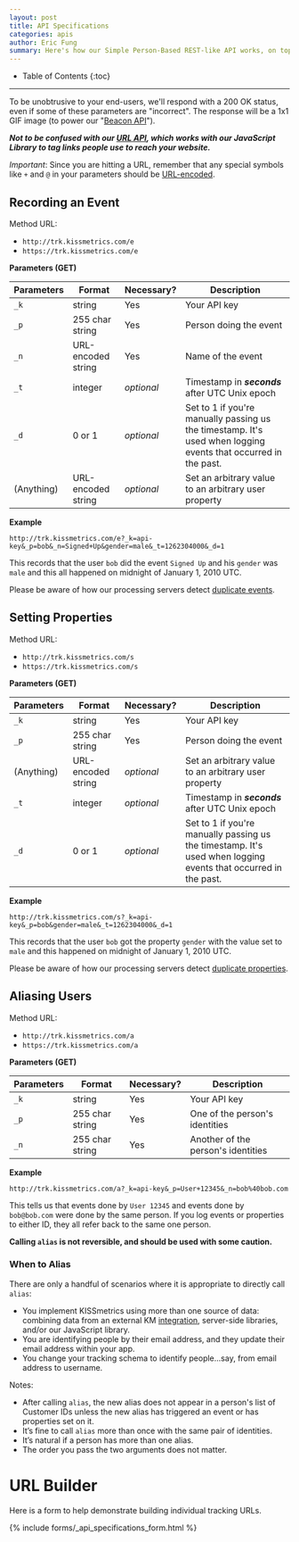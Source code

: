 ```yaml
---
layout: post
title: API Specifications
categories: apis
author: Eric Fung
summary: Here's how our Simple Person-Based REST-like API works, on top of which all of our language libraries are built.
---
```

* Table of Contents
{:toc}

* * *

To be unobtrusive to your end-users, we'll respond with a 200 OK status, even if some of these parameters are "incorrect". The response will be a 1x1 GIF image (to power our "[Beacon API][beacon]").

***Not to be confused with our [URL API][url], which works with our JavaScript Library to tag links people use to reach your website.***

*Important*: Since you are hitting a URL, remember that any special symbols like `+` and `@` in your parameters should be [URL-encoded][encoding].

## Recording an Event

Method URL:

* `http://trk.kissmetrics.com/e`
* `https://trk.kissmetrics.com/e`

**Parameters (GET)**

Parameters | Format             | Necessary? | Description
---------- | ------------------ | ---------- | -----------
`_k`       | string             | Yes        | Your API key
`_p`       | 255 char string    | Yes        | Person doing the event
`_n`       | URL-encoded string | Yes        | Name of the event
`_t`       | integer            | *optional* | Timestamp in ***seconds*** after UTC Unix epoch
`_d`       | 0 or 1             | *optional* | Set to 1 if you're manually passing us the timestamp. It's used when logging events that occurred in the past.
(Anything) | URL-encoded string | *optional* | Set an arbitrary value to an arbitrary user property

**Example**

    http://trk.kissmetrics.com/e?_k=api-key&_p=bob&_n=Signed+Up&gender=male&_t=1262304000&_d=1

This records that the user `bob` did the event `Signed Up` and his `gender` was `male` and this all happened on midnight of January 1, 2010 UTC.

Please be aware of how our processing servers detect [duplicate events][dupes-events].

## Setting Properties

Method URL:

* `http://trk.kissmetrics.com/s`
* `https://trk.kissmetrics.com/s`

**Parameters (GET)**

Parameters | Format             | Necessary? | Description
---------- | ------------------ | ---------- | -----------
`_k`       | string             | Yes        | Your API key
`_p`       | 255 char string    | Yes        | Person doing the event
(Anything) | URL-encoded string | *optional* | Set an arbitrary value to an arbitrary user property
`_t`       | integer            | *optional* | Timestamp in ***seconds*** after UTC Unix epoch
`_d`       | 0 or 1             | *optional* | Set to 1 if you're manually passing us the timestamp. It's used when logging events that occurred in the past.

**Example**

    http://trk.kissmetrics.com/s?_k=api-key&_p=bob&gender=male&_t=1262304000&_d=1

This records that the user `bob` got the property `gender` with the value set to `male` and this happened on midnight of January 1, 2010 UTC.

Please be aware of how our processing servers detect [duplicate properties][dupes-props].

## Aliasing Users

Method URL:

* `http://trk.kissmetrics.com/a`
* `https://trk.kissmetrics.com/a`

**Parameters (GET)**

Parameters | Format             | Necessary? | Description
---------- | ------------------ | ---------- | -----------
`_k`       | string             | Yes        | Your API key
`_p`       | 255 char string    | Yes        | One of the person's identities
`_n`       | 255 char string    | Yes        | Another of the person's identities

**Example**

    http://trk.kissmetrics.com/a?_k=api-key&_p=User+12345&_n=bob%40bob.com

This tells us that events done by `User 12345` and events done by `bob@bob.com` were done by the same person. If you log events or properties to either ID, they all refer back to the same one person.

**Calling `alias` is not reversible, and should be used with some caution.**

### When to Alias

There are only a handful of scenarios where it is appropriate to directly call `alias`:

* You implement KISSmetrics using more than one source of data: combining data from an external KM [integration][integration], server-side libraries, and/or our JavaScript library.
* You are identifying people by their email address, and they update their email address within your app.
* You change your tracking schema to identify people...say, from email address to username.

Notes:

* After calling `alias`, the new alias does not appear in a person's list of Customer IDs unless the new alias has triggered an event or has properties set on it.
* It’s fine to call `alias` more than once with the same pair of identities.
* It’s natural if a person has more than one alias.
* The order you pass the two arguments does not matter.

# URL Builder

Here is a form to help demonstrate building individual tracking URLs.

{% include forms/_api_specifications_form.html %}

[url]: /apis/url
[encoding]: http://www.w3schools.com/tags/ref_urlencode.asp
[beacon]: /apis/beacon
[dupes-events]: /troubleshooting/detecting-duplicates#duplicate-events
[dupes-props]: /troubleshooting/detecting-duplicates#duplicate-properties
[integration]: /integrations